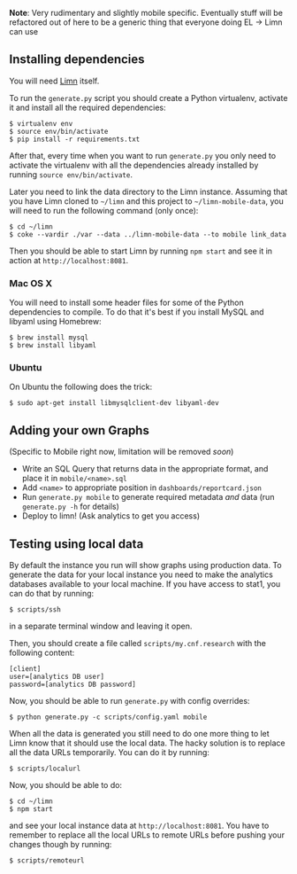 **Note**: Very rudimentary and slightly mobile specific. Eventually stuff will
be refactored out of here to be a generic thing that everyone doing EL -> Limn
can use


## Installing dependencies

You will need [Limn](https://github.com/wikimedia/limn) itself.

To run the `generate.py` script you should create a Python virtualenv, activate
it and install all the required dependencies:

    $ virtualenv env
    $ source env/bin/activate
    $ pip install -r requirements.txt

After that, every time when you want to run `generate.py` you only need to
activate the virtualenv with all the dependencies already installed by running
`source env/bin/activate`.

Later you need to link the data directory to the Limn instance. Assuming that
you have Limn cloned to `~/limn` and this project to `~/limn-mobile-data`,
you will need to run the following command (only once):

    $ cd ~/limn
    $ coke --vardir ./var --data ../limn-mobile-data --to mobile link_data

Then you should be able to start Limn by running `npm start` and see it in
action at `http://localhost:8081`.

### Mac OS X

You will need to install some header files for some of the Python dependencies
to compile. To do that it's best if you install MySQL and libyaml using
Homebrew:

    $ brew install mysql
    $ brew install libyaml

### Ubuntu

On Ubuntu the following does the trick:

    $ sudo apt-get install libmysqlclient-dev libyaml-dev


## Adding your own Graphs

(Specific to Mobile right now, limitation will be removed *soon*)

- Write an SQL Query that returns data in the appropriate format, and place it
  in `mobile/<name>.sql`
- Add `<name>` to appropriate position in `dashboards/reportcard.json`
- Run `generate.py mobile` to generate required metadata *and* data (run
  `generate.py -h` for details)
- Deploy to limn! (Ask analytics to get you access)


## Testing using local data

By default the instance you run will show graphs using production data.
To generate the data for your local instance you need to make the analytics
databases available to your local machine. If you have access to stat1, you
can do that by running:

    $ scripts/ssh

in a separate terminal window and leaving it open.

Then, you should create a file called `scripts/my.cnf.research` with the
following content:

    [client]
    user=[analytics DB user]
    password=[analytics DB password]

Now, you should be able to run `generate.py` with config overrides:

    $ python generate.py -c scripts/config.yaml mobile

When all the data is generated you still need to do one more thing to let
Limn know that it should use the local data. The hacky solution is to replace
all the data URLs temporarily. You can do it by running:

    $ scripts/localurl

Now, you should be able to do:

    $ cd ~/limn
    $ npm start

and see your local instance data at `http://localhost:8081`. You have to
remember to replace all the local URLs to remote URLs before pushing your
changes though by running:

    $ scripts/remoteurl

